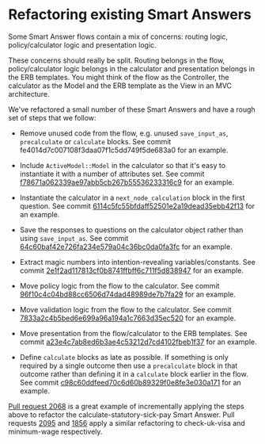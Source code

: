 # Refactoring existing Smart Answers

Some Smart Answer flows contain a mix of concerns: routing logic, policy/calculator logic and presentation logic.

These concerns should really be split. Routing belongs in the flow, policy/calculator logic belongs in the calculator and presentation belongs in the ERB templates. You might think of the flow as the Controller, the calculator as the Model and the ERB template as the View in an MVC architecture.

We've refactored a small number of these Smart Answers and have a rough set of steps that we follow:

* Remove unused code from the flow, e.g. unused `save_input_as`, `precalculate` or `calculate` blocks. See commit fe4014d7c007108f3daa07f1c5dd749f5de683a0 for an example.

* Include `ActiveModel::Model` in the calculator so that it's easy to instantiate it with a number of attributes set. See commit [f78671a062339ae97abb5cb267b55536233316c9](https://github.com/alphagov/smart-answers/commit/f78671a062339ae97abb5cb267b55536233316c9) for an example.

* Instantiate the calculator in a `next_node_calculation` block in the first question. See commit [6114c5fc55bfdaff52501e2a19dead35ebb42f13](https://github.com/alphagov/smart-answers/commit/6114c5fc55bfdaff52501e2a19dead35ebb42f13) for an example.

* Save the responses to questions on the calculator object rather than using `save_input_as`. See commit [64c60baf42e726fa234e579a04c36bc0da0fa3fc](https://github.com/alphagov/smart-answers/commit/64c60baf42e726fa234e579a04c36bc0da0fa3fc) for an example.

* Extract magic numbers into intention-revealing variables/constants. See commit [2e1f2ad117813cf0b8741ffbff6c711f5d838947](https://github.com/alphagov/smart-answers/commit/2e1f2ad117813cf0b8741ffbff6c711f5d838947) for an example.

* Move policy logic from the flow to the calculator. See commit [96f10c4c04bd88cc6506d74dad48989de7b7fa29](https://github.com/alphagov/smart-answers/commit/96f10c4c04bd88cc6506d74dad48989de7b7fa29) for an example.

* Move validation logic from the flow to the calculator. See commit [7833a2c4b5bed6e699a96a194a1c7663d35ec520](https://github.com/alphagov/smart-answers/commit/7833a2c4b5bed6e699a96a194a1c7663d35ec520) for an example.

* Move presentation from the flow/calculator to the ERB templates. See commit [a23e4c7ab8ed6b3ae4c53212d7cd4102fbeb1f37](https://github.com/alphagov/smart-answers/commit/a23e4c7ab8ed6b3ae4c53212d7cd4102fbeb1f37) for an example.

* Define `calculate` blocks as late as possible. If something is only required by a single outcome then use a `precalculate` block in that outcome rather than defining it in a `calculate` block earlier in the flow. See commit [c98c60ddfeed70c6d60b89329f0e8fe3e030a171](https://github.com/alphagov/smart-answers/commit/c98c60ddfeed70c6d60b89329f0e8fe3e030a171) for an example.

[Pull request 2068][pr-2068] is a great example of incrementally applying the steps above to refactor the calculate-statutory-sick-pay Smart Answer. Pull requests [2095][pr-2095] and [1856][pr-1856] apply a similar refactoring to check-uk-visa and minimum-wage respectively.

[pr-1856]: https://github.com/alphagov/smart-answers/pull/1856
[pr-2068]: https://github.com/alphagov/smart-answers/pull/2068
[pr-2095]: https://github.com/alphagov/smart-answers/pull/2095
